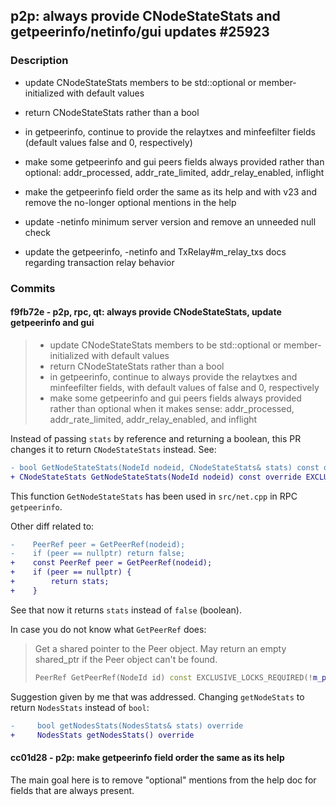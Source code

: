## p2p: always provide CNodeStateStats and getpeerinfo/netinfo/gui updates #25923

### Description
- update CNodeStateStats members to be std::optional or member-initialized with default values

- return CNodeStateStats rather than a bool

- in getpeerinfo, continue to provide the relaytxes and minfeefilter fields (default values false and 0, respectively)

- make some getpeerinfo and gui peers fields always provided rather than optional: addr_processed, addr_rate_limited, addr_relay_enabled, inflight

- make the getpeerinfo field order the same as its help and with v23 and remove the no-longer optional mentions in the help

- update -netinfo minimum server version and remove an unneeded null check

- update the getpeerinfo, -netinfo and TxRelay#m_relay_txs docs regarding transaction relay behavior


### Commits

#### f9fb72e - p2p, rpc, qt: always provide CNodeStateStats, update getpeerinfo and gui
> - update CNodeStateStats members to be std::optional or member-initialized
  with default values
> - return CNodeStateStats rather than a bool
> - in getpeerinfo, continue to always provide the relaytxes and minfeefilter
  fields, with default values of false and 0, respectively
> - make some getpeerinfo and gui peers fields always provided rather than
  optional when it makes sense: addr_processed, addr_rate_limited,
  addr_relay_enabled, and inflight


Instead of passing `stats` by reference and returning a boolean, this PR changes it to return `CNodeStateStats` instead. See:
```diff
- bool GetNodeStateStats(NodeId nodeid, CNodeStateStats& stats) const override EXCLUSIVE_LOCKS_REQUIRED(!m_peer_mutex);
+ CNodeStateStats GetNodeStateStats(NodeId nodeid) const override EXCLUSIVE_LOCKS_REQUIRED(!m_peer_mutex);
```

This function `GetNodeStateStats` has been used in `src/net.cpp` in RPC `getpeerinfo`.

Other diff related to:
```diff
-    PeerRef peer = GetPeerRef(nodeid);
-    if (peer == nullptr) return false;
+    const PeerRef peer = GetPeerRef(nodeid);
+    if (peer == nullptr) {
+        return stats;
+    }
```

See that now it returns `stats` instead of `false` (boolean).

In case you do not know what `GetPeerRef` does:
> Get a shared pointer to the Peer object.
> May return an empty shared_ptr if the Peer object can't be found.
> ```cpp
> PeerRef GetPeerRef(NodeId id) const EXCLUSIVE_LOCKS_REQUIRED(!m_peer_mutex);
> ```

Suggestion given by me that was addressed. Changing `getNodeStats` to return `NodesStats` instead of `bool`:
```diff
-     bool getNodesStats(NodesStats& stats) override
+     NodesStats getNodesStats() override
```

#### cc01d28 - p2p: make getpeerinfo field order the same as its help

The main goal here is to remove "optional" mentions from the help doc for fields that are always present.

